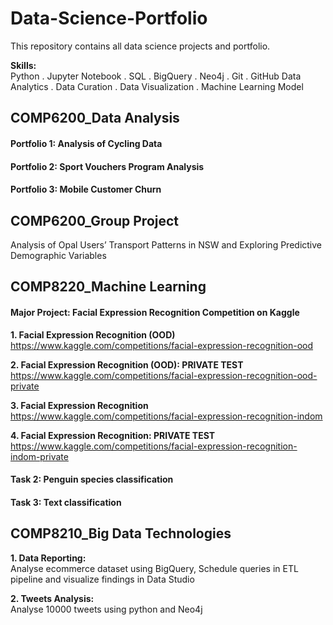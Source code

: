 # Data-Science-Portfolio

This repository contains all data science projects and portfolio.   

**Skills:**  
Python . Jupyter Notebook . SQL . BigQuery . Neo4j  . Git . GitHub
Data Analytics . Data Curation . Data Visualization . Machine Learning Model  


## COMP6200_Data Analysis
#### Portfolio 1: Analysis of Cycling Data  
#### Portfolio 2: Sport Vouchers Program Analysis  
#### Portfolio 3: Mobile Customer Churn  

## COMP6200_Group Project
Analysis of Opal Users’ Transport Patterns in NSW and Exploring Predictive Demographic Variables

## COMP8220_Machine Learning
#### Major Project: Facial Expression Recognition Competition on Kaggle 

  **1. Facial Expression Recognition (OOD)**  
  https://www.kaggle.com/competitions/facial-expression-recognition-ood  

  **2. Facial Expression Recognition (OOD): PRIVATE TEST**  
  https://www.kaggle.com/competitions/facial-expression-recognition-ood-private  

  **3. Facial Expression Recognition**  
  https://www.kaggle.com/competitions/facial-expression-recognition-indom  

  **4. Facial Expression Recognition: PRIVATE TEST**  
  https://www.kaggle.com/competitions/facial-expression-recognition-indom-private  

#### Task 2: Penguin species classification  
#### Task 3: Text classification

## COMP8210_Big Data Technologies
**1. Data Reporting:**   
Analyse ecommerce dataset using BigQuery, Schedule queries in ETL pipeline and visualize findings in Data Studio  

**2. Tweets Analysis:**   
Analyse 10000 tweets using python and Neo4j
